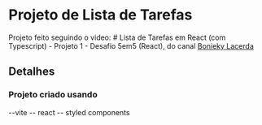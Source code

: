 # Projeto de Lista de Tarefas

Projeto feito seguindo o video: # Lista de Tarefas em React (com Typescript) - Projeto 1 - Desafio 5em5 (React), do canal [Bonieky Lacerda](https://www.youtube.com/@bonieky)

## Detalhes
### Projeto criado usando
--vite
-- react
-- styled components
